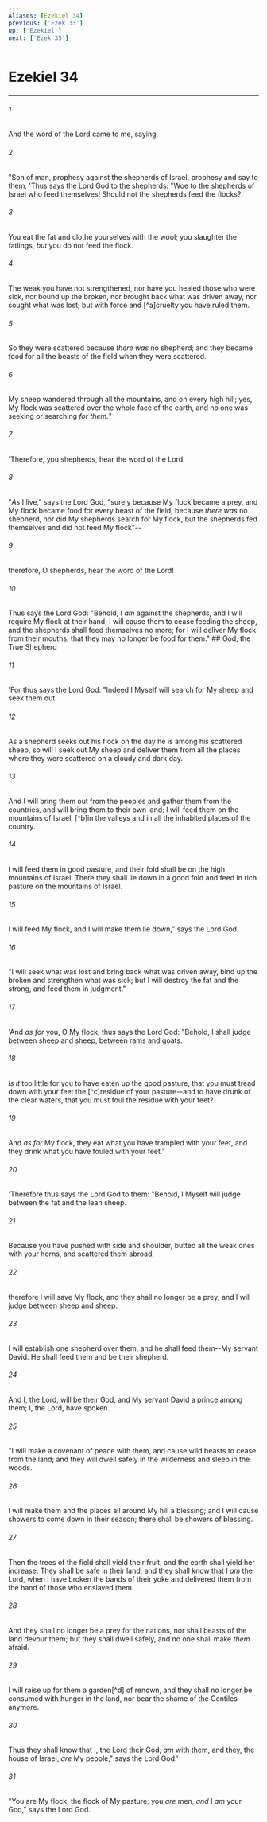 ```yaml
---
Aliases: [Ezekiel 34]
previous: ['Ezek 33']
up: ['Ezekiel']
next: ['Ezek 35']
---
```

# Ezekiel 34

***


###### 1 
And the word of the Lord came to me, saying, 

###### 2 
"Son of man, prophesy against the shepherds of Israel, prophesy and say to them, 'Thus says the Lord God to the shepherds: "Woe to the shepherds of Israel who feed themselves! Should not the shepherds feed the flocks? 

###### 3 
You eat the fat and clothe yourselves with the wool; you slaughter the fatlings, _but_ you do not feed the flock. 

###### 4 
The weak you have not strengthened, nor have you healed those who were sick, nor bound up the broken, nor brought back what was driven away, nor sought what was lost; but with force and [^a]cruelty you have ruled them. 

###### 5 
So they were scattered because _there was_ no shepherd; and they became food for all the beasts of the field when they were scattered. 

###### 6 
My sheep wandered through all the mountains, and on every high hill; yes, My flock was scattered over the whole face of the earth, and no one was seeking or searching _for them._" 

###### 7 
'Therefore, you shepherds, hear the word of the Lord: 

###### 8 
"_As_ I live," says the Lord God, "surely because My flock became a prey, and My flock became food for every beast of the field, because _there was_ no shepherd, nor did My shepherds search for My flock, but the shepherds fed themselves and did not feed My flock"-- 

###### 9 
therefore, O shepherds, hear the word of the Lord! 

###### 10 
Thus says the Lord God: "Behold, I _am_ against the shepherds, and I will require My flock at their hand; I will cause them to cease feeding the sheep, and the shepherds shall feed themselves no more; for I will deliver My flock from their mouths, that they may no longer be food for them." ## God, the True Shepherd 

###### 11 
'For thus says the Lord God: "Indeed I Myself will search for My sheep and seek them out. 

###### 12 
As a shepherd seeks out his flock on the day he is among his scattered sheep, so will I seek out My sheep and deliver them from all the places where they were scattered on a cloudy and dark day. 

###### 13 
And I will bring them out from the peoples and gather them from the countries, and will bring them to their own land; I will feed them on the mountains of Israel, [^b]in the valleys and in all the inhabited places of the country. 

###### 14 
I will feed them in good pasture, and their fold shall be on the high mountains of Israel. There they shall lie down in a good fold and feed in rich pasture on the mountains of Israel. 

###### 15 
I will feed My flock, and I will make them lie down," says the Lord God. 

###### 16 
"I will seek what was lost and bring back what was driven away, bind up the broken and strengthen what was sick; but I will destroy the fat and the strong, and feed them in judgment." 

###### 17 
'And _as for_ you, O My flock, thus says the Lord God: "Behold, I shall judge between sheep and sheep, between rams and goats. 

###### 18 
_Is it_ too little for you to have eaten up the good pasture, that you must tread down with your feet the [^c]residue of your pasture--and to have drunk of the clear waters, that you must foul the residue with your feet? 

###### 19 
And _as for_ My flock, they eat what you have trampled with your feet, and they drink what you have fouled with your feet." 

###### 20 
'Therefore thus says the Lord God to them: "Behold, I Myself will judge between the fat and the lean sheep. 

###### 21 
Because you have pushed with side and shoulder, butted all the weak ones with your horns, and scattered them abroad, 

###### 22 
therefore I will save My flock, and they shall no longer be a prey; and I will judge between sheep and sheep. 

###### 23 
I will establish one shepherd over them, and he shall feed them--My servant David. He shall feed them and be their shepherd. 

###### 24 
And I, the Lord, will be their God, and My servant David a prince among them; I, the Lord, have spoken. 

###### 25 
"I will make a covenant of peace with them, and cause wild beasts to cease from the land; and they will dwell safely in the wilderness and sleep in the woods. 

###### 26 
I will make them and the places all around My hill a blessing; and I will cause showers to come down in their season; there shall be showers of blessing. 

###### 27 
Then the trees of the field shall yield their fruit, and the earth shall yield her increase. They shall be safe in their land; and they shall know that I _am_ the Lord, when I have broken the bands of their yoke and delivered them from the hand of those who enslaved them. 

###### 28 
And they shall no longer be a prey for the nations, nor shall beasts of the land devour them; but they shall dwell safely, and no one shall make _them_ afraid. 

###### 29 
I will raise up for them a garden[^d] of renown, and they shall no longer be consumed with hunger in the land, nor bear the shame of the Gentiles anymore. 

###### 30 
Thus they shall know that I, the Lord their God, _am_ with them, and they, the house of Israel, _are_ My people," says the Lord God.' 

###### 31 
"You are My flock, the flock of My pasture; you _are_ men, _and_ I _am_ your God," says the Lord God.

